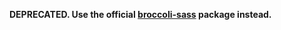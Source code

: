 **DEPRECATED. Use the official [broccoli-sass](https://github.com/joliss/broccoli-sass) package instead.**
